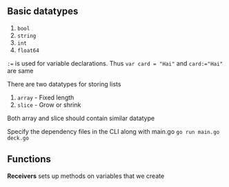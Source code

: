 ## Basic datatypes

1. `bool`
2. `string`
3. `int`
4. `float64`

`:=` is used for variable declarations.
Thus `var card = "Hai"` and `card:="Hai"` are same

There are two datatypes for storing lists
1. `array` - Fixed length
2. `slice` - Grow or shrink

Both array and slice should contain similar datatype

Specify the dependency files in the CLI along with main.go `go run main.go deck.go`

## Functions

**Receivers** sets up methods on variables that we create